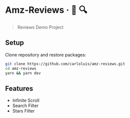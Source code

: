 # Amz-Reviews &middot; :scroll: :mag:

> Reviews Demo Project

## Setup

Clone repository and restore packages:

```bash
git clone https://github.com/carloluis/amz-reviews.git
cd amz-reviews
yarn && yarn dev
```

## Features

- Infinite Scroll
- Search Filter
- Stars Filter
